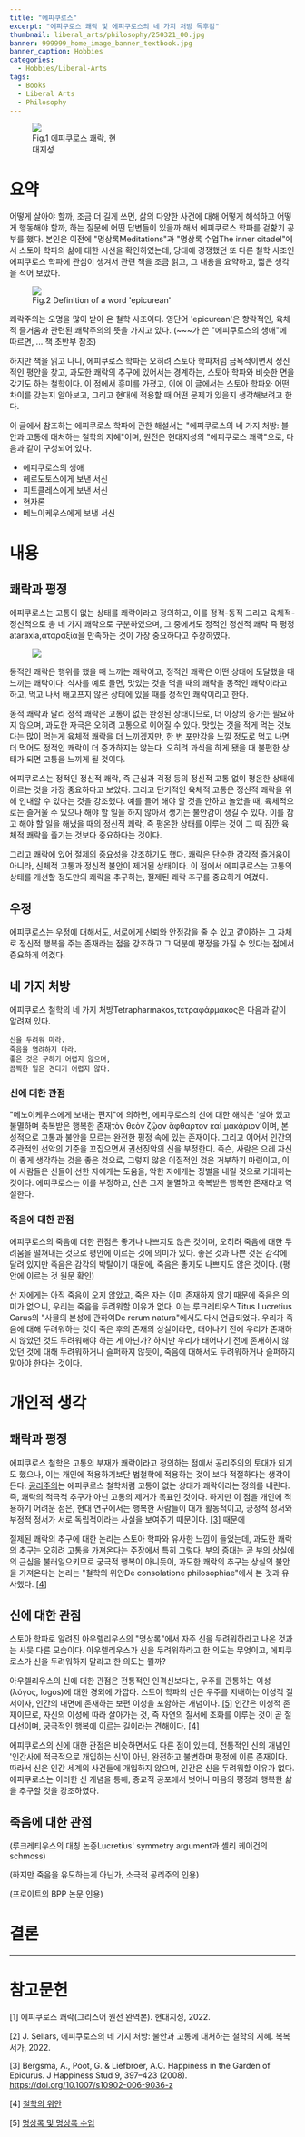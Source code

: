 ```yaml
---
title: "에피쿠로스"
excerpt: "에피쿠로스 쾌락 및 에피쿠로스의 네 가지 처방 독후감"
thumbnail: liberal_arts/philosophy/250321_00.jpg
banner: 999999_home_image_banner_textbook.jpg
banner_caption: Hobbies
categories:
  - Hobbies/Liberal-Arts
tags:
  - Books
  - Liberal Arts
  - Philosophy
---
```


<figure class="align-center" style="width: 30%">
  <a href="{{ site.url }}{{ site.baseurl }}/assets/images/liberal_arts/philosophy/250321_00.jpg">
  <img src="{{ site.url }}{{ site.baseurl }}/assets/images/liberal_arts/philosophy/250321_00.jpg">
  </a>
  <figcaption>
  Fig.1 에피쿠로스 쾌락, 현대지성
  </figcaption>
</figure>

# 요약

어떻게 살아야 할까, 조금 더 길게 쓰면, 삶의 다양한 사건에 대해 어떻게 해석하고 어떻게 행동해야 할까, 하는 질문에 어떤 답변들이 있을까 해서 에피쿠로스 학파를 겉핥기 공부를 했다. 본인은 이전에 "명상록Meditations"과 "명상록 수업The inner citadel"에서 스토아 학파의 삶에 대한 시선을 확인하였는데, 당대에 경쟁했던 또 다른 철학 사조인 에피쿠로스 학파에 관심이 생겨서 관련 책을 조금 읽고, 그 내용을 요약하고, 짧은 생각을 적어 보았다.

<figure class="align-center" style="width: 70%">
  <a href="{{ site.url }}{{ site.baseurl }}/assets/images/liberal_arts/philosophy/250321_03.png">
  <img src="{{ site.url }}{{ site.baseurl }}/assets/images/liberal_arts/philosophy/250321_03.png">
  </a>
  <figcaption>
  Fig.2 Definition of a word 'epicurean'
  </figcaption>
</figure>

쾌락주의는 오명을 많이 받아 온 철학 사조이다. 영단어 'epicurean'은 향락적인, 육체적 즐거움과 관련된 쾌락주의의 뜻을 가지고 있다. (~~~가 쓴 "에피쿠로스의 생애"에 따르면, ... 책 초반부 참조)

하지만 책을 읽고 나니, 에피쿠로스 학파는 오히려 스토아 학파처럼 금욕적이면서 정신적인 평안을 찾고, 과도한 쾌락의 추구에 있어서는 경계하는, 스토아 학파와 비슷한 면을 갖기도 하는 철학이다. 이 점에서 흥미를 가졌고, 이에 이 글에서는 스토아 학파와 어떤 차이를 갖는지 알아보고, 그리고 현대에 적용할 때 어떤 문제가 있을지 생각해보려고 한다.

이 글에서 참조하는 에피쿠로스 학파에 관한 해설서는 "에피쿠로스의 네 가지 처방: 불안과 고통에 대처하는 철학의 지혜"이며, 원전은 현대지성의 "에피쿠로스 쾌락"으로, 다음과 같이 구성되어 있다.

* 에피쿠로스의 생애
* 헤로도토스에게 보낸 서신
* 피토클레스에게 보낸 서신
* 현자론
* 메노이케우스에게 보낸 서신

# 내용

## 쾌락과 평정

에피쿠로스는 고통이 없는 상태를 쾌락이라고 정의하고, 이를 정적-동적 그리고 육체적-정신적으로 총 네 가지 쾌락으로 구분하였으며, 그 중에서도 정적인 정신적 쾌락 즉 평정ataraxia,ἀταραξία을 만족하는 것이 가장 중요하다고 주장하였다.

<figure class="align-center" style="width: 70%">
  <a href="{{ site.url }}{{ site.baseurl }}/assets/images/liberal_arts/philosophy/250321_02.png">
  <img src="{{ site.url }}{{ site.baseurl }}/assets/images/liberal_arts/philosophy/250321_02.png">
  </a>
</figure>

동적인 쾌락은 행위를 했을 때 느끼는 쾌락이고, 정적인 쾌락은 어떤 상태에 도달했을 때 느끼는 쾌락이다. 식사를 예로 들면, 맛있는 것을 먹을 때의 쾌락을 동적인 쾌락이라고 하고, 먹고 나서 배고프지 않은 상태에 있을 때를 정적인 쾌락이라고 한다.

동적 쾌락과 달리 정적 쾌락은 고통이 없는 완성된 상태이므로, 더 이상의 증가는 필요하지 않으며, 과도한 자극은 오히려 고통으로 이어질 수 있다. 맛있는 것을 적게 먹는 것보다는 많이 먹는게 육체적 쾌락을 더 느끼겠지만, 한 번 포만감을 느낄 정도로 먹고 나면 더 먹어도 정적인 쾌락이 더 증가하지는 않는다. 오히려 과식을 하게 됐을 때 불편한 상태가 되면 고통을 느끼게 될 것이다.

에피쿠로스는 정적인 정신적 쾌락, 즉 근심과 걱정 등의 정신적 고통 없이 평온한 상태에 이르는 것을 가장 중요하다고 보았다. 그리고 단기적인 육체적 고통은 정신적 쾌락을 위해 인내할 수 있다는 것을 강조했다. 예를 들어 해야 할 것을 안하고 놀았을 때, 육체적으로는 즐거울 수 있으나 해야 할 일을 하지 않아서 생기는 불안감이 생길 수 있다. 이를 참고 해야 할 일을 해냈을 때의 정신적 쾌락, 즉 평온한 상태를 이루는 것이 그 때 잠깐 육체적 쾌락을 즐기는 것보다 중요하다는 것이다.

그리고 쾌락에 있어 절제의 중요성을 강조하기도 했다. 쾌락은 단순한 감각적 즐거움이 아니라, 신체적 고통과 정신적 불안이 제거된 상태이다. 이 점에서 에피쿠로스는 고통의 상태를 개선할 정도만의 쾌락을 추구하는, 절제된 쾌락 추구를 중요하게 여겼다.

## 우정

에피쿠로스는 우정에 대해서도, 서로에게 신뢰와 안정감을 줄 수 있고 같이하는 그 자체로 정신적 행복을 주는 존재라는 점을 강조하고 그 덕분에 평정을 가질 수 있다는 점에서 중요하게 여겼다.

## 네 가지 처방

에피쿠로스 철학의 네 가지 처방Tetrapharmakos,τετραφάρμακος은 다음과 같이 알려져 있다.

    신을 두려워 마라.
    죽음을 염려하지 마라.
    좋은 것은 구하기 어렵지 않으며,
    끔찍한 일은 견디기 어렵지 않다.

### 신에 대한 관점

"메노이케우스에게 보내는 편지"에 의하면, 에피쿠로스의 신에 대한 해석은 '살아 있고 불멸하며 축복받은 행복한 존재τὸν θεὸν ζῷον ἄφθαρτον καὶ μακάριον'이며, 본성적으로 고통과 불안을 모르는 완전한 평정 속에 있는 존재이다. 그리고 이어서 인간의 주관적인 선악의 기준을 꼬집으면서 권선징악의 신을 부정한다. 즉슨, 사람은 으레 자신이 좋게 생각하는 것을 좋은 것으로, 그렇지 않은 이질적인 것은 거부하기 마련이고, 이에 사람들은 신들이 선한 자에게는 도움을, 악한 자에게는 징벌을 내릴 것으로 기대하는 것이다. 에피쿠로스는 이를 부정하고, 신은 그저 불멸하고 축복받은 행복한 존재라고 역설한다.

### 죽음에 대한 관점

에피쿠로스의 죽음에 대한 관점은 좋거나 나쁘지도 않은 것이며, 오히려 죽음에 대한 두려움을 떨쳐내는 것으로 평안에 이르는 것에 의미가 있다. 좋은 것과 나쁜 것은 감각에 달려 있지만 죽음은 감각의 박탈이기 때문에, 죽음은 좋지도 나쁘지도 않은 것이다. (평안에 이르는 것 원문 확인)

산 자에게는 아직 죽음이 오지 않았고, 죽은 자는 이미 존재하지 않기 때문에 죽음은 의미가 없으니, 우리는 죽음을 두려워할 이유가 없다. 이는 루크레티우스Titus Lucretius Carus의 "사물의 본성에 관하여De rerum natura"에서도 다시 언급되었다. 우리가 죽음에 대해 두려워하는 것이 죽은 후의 존재의 상실이라면, 태어나기 전에 우리가 존재하지 않았던 것도 두려워해야 하는 게 아닌가? 하지만 우리가 태어나기 전에 존재하지 않았던 것에 대해 두려워하거나 슬퍼하지 않듯이, 죽음에 대해서도 두려워하거나 슬퍼하지 말아야 한다는 것이다.

# 개인적 생각

## 쾌락과 평정

에피쿠로스 철학은 고통의 부재가 쾌락이라고 정의하는 점에서 공리주의의 토대가 되기도 했으나, 이는 개인에 적용하기보단 법철학에 적용하는 것이 보다 적절하다는 생각이 든다. <a href="https://ingyu-lee.github.io/hobbies/liberal-arts/utilitarianism-01/">공리주의</a>는 에피쿠로스 철학처럼 고통이 없는 상태가 쾌락이라는 정의를 내린다. 즉, 쾌락의 적극적 추구가 아닌 고통의 제거가 목표인 것이다. 하지만 이 점을 개인에 적용하기 어려운 점은, 현대 연구에서는 행복한 사람들이 대개 활동적이고, 긍정적 정서와 부정적 정서가 서로 독립적이라는 사실을 보여주기 때문이다. [[3]](#footnote_1) 때문에 

절제된 쾌락의 추구에 대한 논리는 스토아 학파와 유사한 느낌이 들었는데, 과도한 쾌락의 추구는 오히려 고통을 가져온다는 주장에서 특히 그렇다. 부의 증대는 곧 부의 상실에의 근심을 불러일으키므로 궁극적 행복이 아니듯이, 과도한 쾌락의 추구는 상실의 불안을 가져온다는 논리는 "철학의 위안De consolatione philosophiae"에서 본 것과 유사했다. [[4]](#footnote_2)

## 신에 대한 관점

스토아 학파로 알려진 아우렐리우스의 "명상록"에서 자주 신을 두려워하라고 나온 것과는 사뭇 다른 모습이다. 아우렐리우스가 신을 두려워하라고 한 의도는 무엇이고, 에피쿠로스가 신을 두려워하지 말라고 한 의도는 뭘까?

아우렐리우스의 신에 대한 관점은 전통적인 인격신보다는, 우주를 관통하는 이성(λόγος, logos)에 대한 경외에 가깝다. 스토아 학파의 신은 우주를 지배하는 이성적 질서이자, 인간의 내면에 존재하는 보편 이성을 포함하는 개념이다. [[5]](#footnote_3) 인간은 이성적 존재이므로, 자신의 이성에 따라 살아가는 것, 즉 자연의 질서에 조화를 이루는 것이 곧 절대선이며, 궁극적인 행복에 이르는 길이라는 견해이다. [[4]](#footnote_2)

에피쿠로스의 신에 대한 관점은 비슷하면서도 다른 점이 있는데, 전통적인 신의 개념인 '인간사에 적극적으로 개입하는 신'이 아닌, 완전하고 불변하며 평정에 이른 존재이다. 따라서 신은 인간 세계의 사건들에 개입하지 않으며, 인간은 신을 두려워할 이유가 없다. 에피쿠로스는 이러한 신 개념을 통해, 종교적 공포에서 벗어나 마음의 평정과 행복한 삶을 추구할 것을 강조하였다.

## 죽음에 대한 관점

(루크레티우스의 대칭 논증Lucretius' symmetry argument과 셸리 케이건의 schmoss)

(하지만 죽음을 유도하는게 아닌가, 소극적 공리주의 인용)

(프로이트의 BPP 논문 인용)

# 결론


---

# 참고문헌

[1] 에피쿠로스 쾌락(그리스어 원전 완역본). 현대지성, 2022.

[2] J. Sellars, 에피쿠로스의 네 가지 처방: 불안과 고통에 대처하는 철학의 지혜. 복복서가, 2022.

<a name="footnote_1">[3]</a> Bergsma, A., Poot, G. & Liefbroer, A.C. Happiness in the Garden of Epicurus. J Happiness Stud 9, 397–423 (2008). https://doi.org/10.1007/s10902-006-9036-z

<a name="footnote_2">[4]</a> <a href="{{ site.url }}{{ site.baseurl }}/hobbies/liberal-arts/consolatione-philosophiae-00/">철학의 위안</a>

<a name="footnote_3">[5]</a> <a href="{{ site.url }}{{ site.baseurl }}/hobbies/liberal-arts/meditations-00/">명상록 및 명상록 수업</a>

